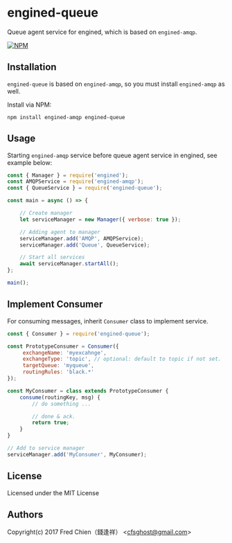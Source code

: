 # engined-queue

Queue agent service for engined, which is based on `engined-amqp`.

[![NPM](https://nodei.co/npm/engined-queue.png)](https://nodei.co/npm/engined-queue/)

## Installation

`engined-queue` is based on `engined-amqp`, so you must install `engined-amqp` as well.

Install via NPM:

```shell
npm install engined-amqp engined-queue
```

## Usage

Starting `engined-amqp` service before queue agent service in engined, see example below:

```javascript
const { Manager } = require('engined');
const AMQPService = require('engined-amqp');
const { QueueService } = require('engined-queue');

const main = async () => {

	// Create manager
	let serviceManager = new Manager({ verbose: true });

	// Adding agent to manager
	serviceManager.add('AMQP', AMQPService);
	serviceManager.add('Queue', QueueService);

	// Start all services
	await serviceManager.startAll();
};

main();
```

## Implement Consumer

For consuming messages, inherit `Consumer` class to implement service.


```javascript
const { Consumer } = require('engined-queue');

const PrototypeConsumer = Consumer({
     exchangeName: 'myexcahnge',
	 exchangeType: 'topic', // optional: default to topic if not set.
     targetQueue: 'myqueue',
     routingRules: 'black.*'
});

const MyConsumer = class extends PrototypeConsumer {
	consume(routingKey, msg) {
		// do something ...

		// done & ack.
		return true;
	}
}

// Add to service manager
serviceManager.add('MyConsumer', MyConsumer);
```

## License
Licensed under the MIT License
 
## Authors
Copyright(c) 2017 Fred Chien（錢逢祥） <<cfsghost@gmail.com>>
